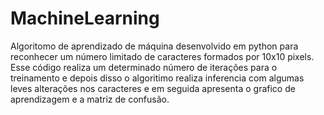 # MachineLearning
Algoritomo de aprendizado de máquina desenvolvido em python para reconhecer um número limitado de caracteres formados por 10x10 pixels. Esse código realiza um determinado número de iterações para o treinamento e depois disso o algoritimo realiza inferencia com algumas leves alterações nos caracteres e em seguida apresenta o grafico de aprendizagem e a matriz de confusão.
